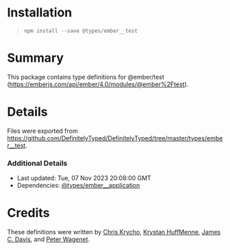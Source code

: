 # Installation
> `npm install --save @types/ember__test`

# Summary
This package contains type definitions for @ember/test (https://emberjs.com/api/ember/4.0/modules/@ember%2Ftest).

# Details
Files were exported from https://github.com/DefinitelyTyped/DefinitelyTyped/tree/master/types/ember__test.

### Additional Details
 * Last updated: Tue, 07 Nov 2023 20:08:00 GMT
 * Dependencies: [@types/ember__application](https://npmjs.com/package/@types/ember__application)

# Credits
These definitions were written by [Chris Krycho](https://github.com/chriskrycho), [Krystan HuffMenne](https://github.com/gitKrystan), [James C. Davis](https://github.com/jamescdavis), and [Peter Wagenet](https://github.com/wagenet).
